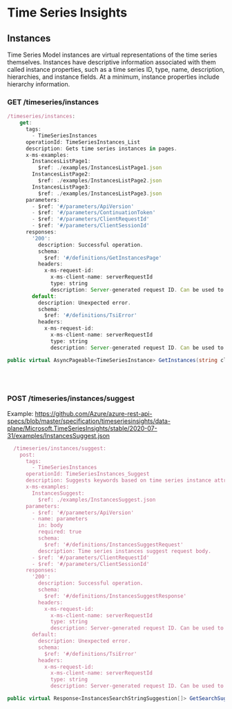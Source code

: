 # Time Series Insights

## Instances
Time Series Model instances are virtual representations of the time series themselves. Instances have descriptive information associated with them called instance properties, such as a time series ID, type, name, description, hierarchies, and instance fields. At a minimum, instance properties include hierarchy information.

### GET /timeseries/instances

```javascript
/timeseries/instances:
    get:
      tags:
        - TimeSeriesInstances
      operationId: TimeSeriesInstances_List
      description: Gets time series instances in pages.
      x-ms-examples:
        InstancesListPage1:
          $ref: ./examples/InstancesListPage1.json
        InstancesListPage2:
          $ref: ./examples/InstancesListPage2.json
        InstancesListPage3:
          $ref: ./examples/InstancesListPage3.json
      parameters:
        - $ref: '#/parameters/ApiVersion'
        - $ref: '#/parameters/ContinuationToken'
        - $ref: '#/parameters/ClientRequestId'
        - $ref: '#/parameters/ClientSessionId'
      responses:
        '200':
          description: Successful operation.
          schema:
            $ref: '#/definitions/GetInstancesPage'
          headers:
            x-ms-request-id:
              x-ms-client-name: serverRequestId
              type: string
              description: Server-generated request ID. Can be used to contact support to investigate a request.
        default:
          description: Unexpected error.
          schema:
            $ref: '#/definitions/TsiError'
          headers:
            x-ms-request-id:
              x-ms-client-name: serverRequestId
              type: string
              description: Server-generated request ID. Can be used to contact support to investigate a request.
```

```csharp
public virtual AsyncPageable<TimeSeriesInstance> GetInstances(string clientSessionId = null, CancellationToken cancellationToken = default);
```
<br>
<br>

### POST /timeseries/instances/suggest
Example: https://github.com/Azure/azure-rest-api-specs/blob/master/specification/timeseriesinsights/data-plane/Microsoft.TimeSeriesInsights/stable/2020-07-31/examples/InstancesSuggest.json
```javascript
  /timeseries/instances/suggest:
    post:
      tags:
        - TimeSeriesInstances
      operationId: TimeSeriesInstances_Suggest
      description: Suggests keywords based on time series instance attributes to be later used in Search Instances.
      x-ms-examples:
        InstancesSuggest:
          $ref: ./examples/InstancesSuggest.json
      parameters:
        - $ref: '#/parameters/ApiVersion'
        - name: parameters
          in: body
          required: true
          schema:
            $ref: '#/definitions/InstancesSuggestRequest'
          description: Time series instances suggest request body.
        - $ref: '#/parameters/ClientRequestId'
        - $ref: '#/parameters/ClientSessionId'
      responses:
        '200':
          description: Successful operation.
          schema:
            $ref: '#/definitions/InstancesSuggestResponse'
          headers:
            x-ms-request-id:
              x-ms-client-name: serverRequestId
              type: string
              description: Server-generated request ID. Can be used to contact support to investigate a request.
        default:
          description: Unexpected error.
          schema:
            $ref: '#/definitions/TsiError'
          headers:
            x-ms-request-id:
              x-ms-client-name: serverRequestId
              type: string
              description: Server-generated request ID. Can be used to contact support to investigate a request.
```

```csharp
public virtual Response<InstancesSearchStringSuggestion[]> GetSearchSuggestions(string searchString, int take = null, string clientSessionId = null, CancellationToken cancellationToken = default);
```
